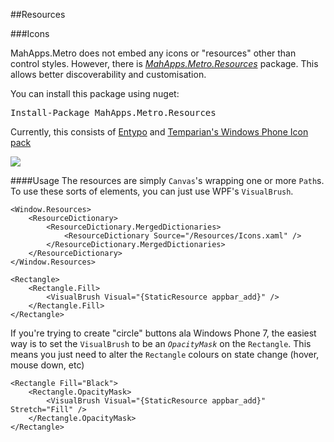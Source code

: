 ##Resources


###Icons

MahApps.Metro does not embed any icons or "resources" other than control styles. However, there is *[MahApps.Metro.Resources](http://nuget.org/packages?q=MahApps.Metro.Resources)* package. This allows better discoverability and customisation.

You can install this package using nuget:

<pre class="nuget-button">Install-Package MahApps.Metro.Resources</pre>

Currently, this consists of [Entypo](http://www.entypo.com/) and [Temparian's Windows Phone Icon pack](http://templarian.com/project_windows_phone_icons/)

![](images/6_Resources.png)


####Usage
The resources are simply `Canvas`'s wrapping one or more `Path`s. To use these sorts of elements, you can just use WPF's `VisualBrush`.

	<Window.Resources>
        <ResourceDictionary>
            <ResourceDictionary.MergedDictionaries>
                <ResourceDictionary Source="/Resources/Icons.xaml" />
            </ResourceDictionary.MergedDictionaries>
        </ResourceDictionary>
    </Window.Resources>
    
    <Rectangle>
        <Rectangle.Fill>
            <VisualBrush Visual="{StaticResource appbar_add}" />
        </Rectangle.Fill>
    </Rectangle>
    
If you're trying to create "circle" buttons ala Windows Phone 7, the easiest way is to set the `VisualBrush` to be an *`OpacityMask`* on the `Rectangle`. This means you just need to alter the `Rectangle` colours on state change (hover, mouse down, etc)

	<Rectangle Fill="Black">
		<Rectangle.OpacityMask>
			<VisualBrush Visual="{StaticResource appbar_add}" Stretch="Fill" />
		</Rectangle.OpacityMask>
	</Rectangle>